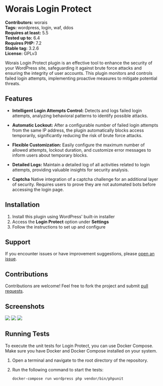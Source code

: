 # Worais Login Protect

**Contributors:** worais \
**Tags:** wordpress, login, waf, ddos \
**Requires at least:** 5.5 \
**Tested up to:** 6.4 \
**Requires PHP:** 7.2 \
**Stable tag:** 3.2.6 \
**License:** GPLv3

Worais Login Protect plugin is an effective tool to enhance the security of your WordPress site, safeguarding it against brute force attacks and ensuring the integrity of user accounts. This plugin monitors and controls failed login attempts, implementing proactive measures to mitigate potential threats.

## Features

- **Intelligent Login Attempts Control:** Detects and logs failed login attempts, analyzing behavioral patterns to identify possible attacks.

- **Automatic Lockout:** After a configurable number of failed login attempts from the same IP address, the plugin automatically blocks access temporarily, significantly reducing the risk of brute force attacks.

- **Flexible Customization:** Easily configure the maximum number of allowed attempts, lockout duration, and customize error messages to inform users about temporary blocks.

- **Detailed Logs:** Maintain a detailed log of all activities related to login attempts, providing valuable insights for security analysis.

- **Captcha** Native integration of a captcha challenge for an additional layer of security. Requires users to prove they are not automated bots before accessing the login page.

## Installation

1. Install this plugin using WordPress' built-in installer
2. Access the **Login Protect** option under **Settings**
3. Follow the instructions to set up and configure

## Support

If you encounter issues or have improvement suggestions, please [open an issue](https://github.com/worais/login-protect/issues).

## Contributions

Contributions are welcome! Feel free to fork the project and submit [pull requests](https://github.com/worais/login-protect/pulls).

## Screenshots
![](https://github.com/worais/login-protect/blob/main/screenshots/1.png?raw=true)
![](https://github.com/worais/login-protect/blob/main/screenshots/2.png?raw=true)
![](https://github.com/worais/login-protect/blob/main/screenshots/3.png?raw=true)

## Running Tests

To execute the unit tests for Login Protect, you can use Docker Compose. Make sure you have Docker and Docker Compose installed on your system.

1. Open a terminal and navigate to the root directory of the repository.

2. Run the following command to start the tests:

   ```bash
   docker-compose run wordpress php vendor/bin/phpunit
   ```